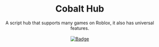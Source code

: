 <h1 align="center">Cobalt Hub</h1>
<div align="center"> A script hub that supports many games on Roblox, it also has universal features. </div>
<br>
<div align="center">
<a href="https://github.com/oblivion/cobalthub"><img src="https://iconduck.com/icons/94133/cobalt" alt="Badge" /></a>
</div>
<div>&nbsp;</div>

